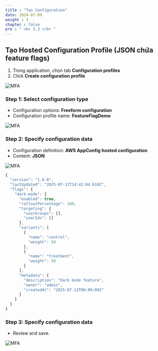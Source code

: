 ```yaml
---
title : "Tạo Configuration"
date: 2024-07-09
weight : 3
chapter : false
pre : " <b> 3.3 </b> "
---
```


## Tạo Hosted Configuration Profile (JSON chứa feature flags)

1. Trong application, chọn tab **Configuration profiles**
2. Click **Create configuration profile**

![MFA](/Workshop/images/3/0015.jpg)

### Step 1: Select configuration type
- Configuration options: **Freeform configuration**
- Configuration profile name: **FeatureFlagDemo**

![MFA](/Workshop/images/3/0016.jpg)

### Step 2: Specify configuration data
- Configuration definition: **AWS AppConfig hosted configuration**
- Content: **JSON**

![MFA](/Workshop/images/3/0017.jpg)

```js
{
  "version": "1.0.0",
  "lastUpdated": "2025-07-12T14:42:04.610Z",
  "flags": {
    "dark-mode": {
      "enabled": true,
      "rolloutPercentage": 100,
      "targeting": {
        "userGroups": [],
        "userIds": []
      },
      "variants": [
        {
          "name": "control",
          "weight": 50
        },
        {
          "name": "treatment",
          "weight": 50
        }
      ],
      "metadata": {
        "description": "Dark mode feature",
        "owner": "admin",
        "createdAt": "2025-07-12T00:00:00Z"
      }
    }
  }
}
```

### Step 3: Specify configuration data
- Review and save.

![MFA](/Workshop/images/3/0018.jpg)

